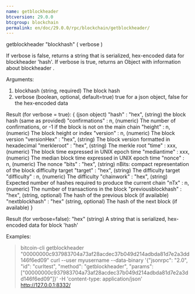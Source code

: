 ```yaml
---
name: getblockheader
btcversion: 29.0.0
btcgroup: blockchain
permalink: en/doc/29.0.0/rpc/blockchain/getblockheader/
---
```


getblockheader "blockhash" ( verbose )

If verbose is false, returns a string that is serialized, hex-encoded data for blockheader 'hash'.
If verbose is true, returns an Object with information about blockheader <hash>.

Arguments:
1. blockhash    (string, required) The block hash
2. verbose      (boolean, optional, default=true) true for a json object, false for the hex-encoded data

Result (for verbose = true):
{                                 (json object)
  "hash" : "hex",                 (string) the block hash (same as provided)
  "confirmations" : n,            (numeric) The number of confirmations, or -1 if the block is not on the main chain
  "height" : n,                   (numeric) The block height or index
  "version" : n,                  (numeric) The block version
  "versionHex" : "hex",           (string) The block version formatted in hexadecimal
  "merkleroot" : "hex",           (string) The merkle root
  "time" : xxx,                   (numeric) The block time expressed in UNIX epoch time
  "mediantime" : xxx,             (numeric) The median block time expressed in UNIX epoch time
  "nonce" : n,                    (numeric) The nonce
  "bits" : "hex",                 (string) nBits: compact representation of the block difficulty target
  "target" : "hex",               (string) The difficulty target
  "difficulty" : n,               (numeric) The difficulty
  "chainwork" : "hex",            (string) Expected number of hashes required to produce the current chain
  "nTx" : n,                      (numeric) The number of transactions in the block
  "previousblockhash" : "hex",    (string, optional) The hash of the previous block (if available)
  "nextblockhash" : "hex"         (string, optional) The hash of the next block (if available)
}

Result (for verbose=false):
"hex"    (string) A string that is serialized, hex-encoded data for block 'hash'

Examples:
> bitcoin-cli getblockheader "00000000c937983704a73af28acdec37b049d214adbda81d7e2a3dd146f6ed09"
> curl --user myusername --data-binary '{"jsonrpc": "2.0", "id": "curltest", "method": "getblockheader", "params": ["00000000c937983704a73af28acdec37b049d214adbda81d7e2a3dd146f6ed09"]}' -H 'content-type: application/json' http://127.0.0.1:8332/


